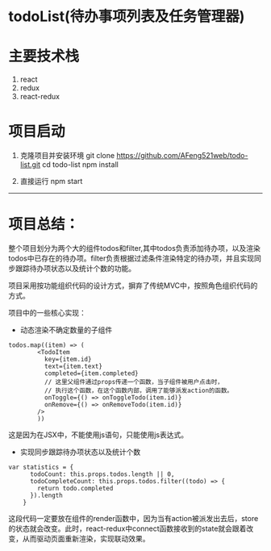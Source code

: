 # todoList(待办事项列表及任务管理器)

# 主要技术栈
1. react
2. redux
3. react-redux

# 项目启动
1. 克隆项目并安装环境
git clone https://github.com/AFeng521web/todo-list.git
cd todo-list
npm install

2. 直接运行
npm start

**** 

# 项目总结：
整个项目划分为两个大的组件todos和filter,其中todos负责添加待办项，以及渲染todos中已存在的待办项。filter负责根据过滤条件渲染特定的待办项，并且实现同步跟踪待办项状态以及统计个数的功能。

项目采用按功能组织代码的设计方式，摒弃了传统MVC中，按照角色组织代码的方式。

项目中的一些核心实现：
* 动态渲染不确定数量的子组件
```
todos.map((item) => (
        <TodoItem
          key={item.id}
          text={item.text}
          completed={item.completed}
          // 这里父组件通过props传递一个函数，当子组件被用户点击时，
          // 执行这个函数，在这个函数内部，调用了能够派发action的函数。
          onToggle={() => onToggleTodo(item.id)}
          onRemove={() => onRemoveTodo(item.id)}
        />
        ))
```
这是因为在JSX中，不能使用js语句，只能使用js表达式。

* 实现同步跟踪待办项状态以及统计个数
```
var statistics = {
      todoCount: this.props.todos.length || 0,
      todoCompleteCount: this.props.todos.filter((todo) => {
        return todo.completed
      }).length
    }
```
这段代码一定要放在组件的render函数中，因为当有action被派发出去后，store的状态就会改变。此时，react-redux中connect函数接收到的state就会跟着改变，从而驱动页面重新渲染，实现联动效果。





